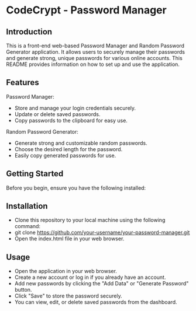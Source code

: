# CodeCrypt - Password Manager

## Introduction
This is a front-end web-based Password Manager and Random Password Generator application. It allows users to securely manage their passwords and generate strong, unique passwords for various online accounts. This README provides information on how to set up and use the application.

## Features

Password Manager:

- Store and manage your login credentials securely.
- Update or delete saved passwords.
- Copy passwords to the clipboard for easy use.

Random Password Generator:

- Generate strong and customizable random passwords.
- Choose the desired length for the password.
- Easily copy generated passwords for use.

## Getting Started

Before you begin, ensure you have the following installed:

## Installation
- Clone this repository to your local machine using the following command:
- git clone https://github.com/your-username/your-password-manager.git
- Open the index.html file in your web browser.

## Usage

- Open the application in your web browser.
- Create a new account or log in if you already have an account.
- Add new passwords by clicking the "Add Data" or "Generate Password" button.
- Click "Save" to store the password securely.
- You can view, edit, or delete saved passwords from the dashboard.
